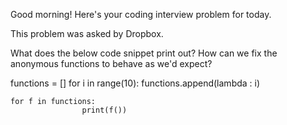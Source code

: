 Good morning! Here's your coding interview problem for today.

This problem was asked by Dropbox.

What does the below code snippet print out? How can we fix the anonymous
functions to behave as we'd expect?

functions = []
for i in range(10):
    functions.append(lambda : i)

	for f in functions:
					print(f())
